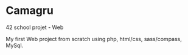 # Camagru
42 school projet - Web

My first Web project from scratch using php, html/css, sass/compass, MySql. 
